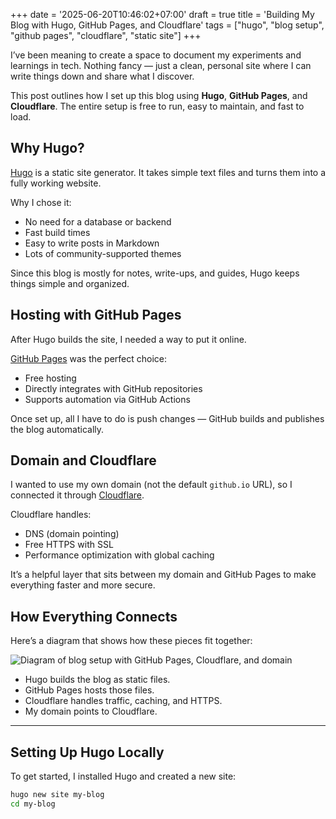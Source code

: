 +++
date = '2025-06-20T10:46:02+07:00'
draft = true
title = 'Building My Blog with Hugo, GitHub Pages, and Cloudflare'
tags = ["hugo", "blog setup", "github pages", "cloudflare", "static site"]
+++

I’ve been meaning to create a space to document my experiments and learnings in tech. Nothing fancy — just a clean, personal site where I can write things down and share what I discover.

This post outlines how I set up this blog using **Hugo**, **GitHub Pages**, and **Cloudflare**. The entire setup is free to run, easy to maintain, and fast to load.

## Why Hugo?

[Hugo](https://gohugo.io/) is a static site generator. It takes simple text files and turns them into a fully working website.

Why I chose it:
- No need for a database or backend
- Fast build times
- Easy to write posts in Markdown
- Lots of community-supported themes

Since this blog is mostly for notes, write-ups, and guides, Hugo keeps things simple and organized.


## Hosting with GitHub Pages

After Hugo builds the site, I needed a way to put it online.

[GitHub Pages](https://pages.github.com/) was the perfect choice:
- Free hosting
- Directly integrates with GitHub repositories
- Supports automation via GitHub Actions

Once set up, all I have to do is push changes — GitHub builds and publishes the blog automatically.


## Domain and Cloudflare

I wanted to use my own domain (not the default `github.io` URL), so I connected it through [Cloudflare](https://www.cloudflare.com/).

Cloudflare handles:
- DNS (domain pointing)
- Free HTTPS with SSL
- Performance optimization with global caching

It’s a helpful layer that sits between my domain and GitHub Pages to make everything faster and more secure.


## How Everything Connects

Here’s a diagram that shows how these pieces fit together:

![Diagram of blog setup with GitHub Pages, Cloudflare, and domain](../images/blog-setup.png)

- Hugo builds the blog as static files.
- GitHub Pages hosts those files.
- Cloudflare handles traffic, caching, and HTTPS.
- My domain points to Cloudflare.

---

## Setting Up Hugo Locally

To get started, I installed Hugo and created a new site:

```bash
hugo new site my-blog
cd my-blog
```